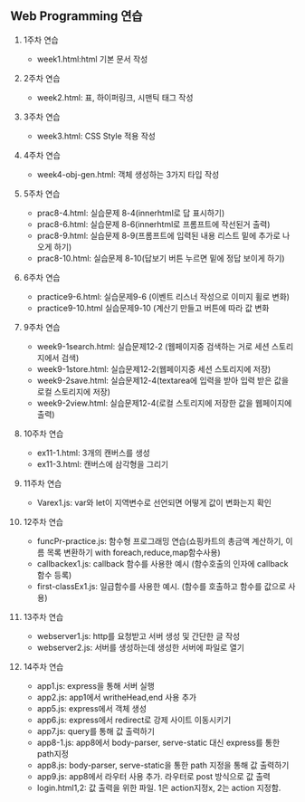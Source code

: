 ## Web Programming 연습

1. 1주차 연습
   - week1.html:html 기본 문서 작성

2. 2주차 연습
     - week2.html: 표, 하이퍼링크, 시맨틱 태그 작성
   
3. 3주차 연습
   - week3.html: CSS Style 적용 작성
   
4. 4주차 연습
   - week4-obj-gen.html: 객체 생성하는 3가지 타입 작성

5. 5주차 연습
   - prac8-4.html: 실습문제 8-4(innerhtml로 답 표시하기)
   - prac8-6.html: 실습문제 8-6(innerhtml로 프롬프트에 작선된거 출력)
   - prac8-9.html: 실습문제 8-9(프롬프트에 입력된 내용 리스트 밑에 추가로 나오게 하기)
   - prac8-10.html: 실습문제 8-10(답보기 버튼 누르면 밑에 정답 보이게 하기)
6. 6주차 연습
   - practice9-6.html: 실습문제9-6 (이벤트 리스너 작성으로 이미지 휠로 변화)
   - practice9-10.html 실습문제9-10 (계산기 만들고 버튼에 따라 값 변화

7. 9주차 연습
   - week9-1search.html: 실습문제12-2 (웹페이지중 검색하는 거로 세션 스토리지에서 검색)
   - week9-1store.html: 실습문제12-2(웹페이지중 세션 스토리지에 저장)
   - week9-2save.html: 실습문제12-4(textarea에 입력을 받아 입력 받은 값을 로컬 스토리지에 저장)
   - week9-2view.html: 실습문제12-4(로컬 스토리지에 저장한 값을 웹페이지에 출력)
8.  10주차 연습
      - ex11-1.html: 3개의 캔버스를 생성
      - ex11-3.html: 캔버스에 삼각형을 그리기
9.  11주차 연습
      - Varex1.js: var와 let이 지역변수로 선언되면 어떻게 값이 변화는지 확인
10.  12주차 연습
      - funcPr-practice.js: 함수형 프로그래밍 연습(쇼핑카트의 총금액 계산하기, 이름 목록 변환하기 with foreach,reduce,map함수사용)
      - callbackex1.js: callback 함수를 사용한 예시 (함수호출의 인자에 callback 함수 등록)
      - first-classEx1.js: 일급함수를 사용한 예시. (함수를 호출하고 함수를 값으로 사용)
11.  13주차 연습
      - webserver1.js: http를 요청받고 서버 생성 및 간단한 글 작성
      - webserver2.js: 서버를 생성하는데 생성한 서버에 파일로 열기
12.  14주차 연습
       - app1.js: express을 통해 서버 실행
       - app2.js: app1에서 writheHead,end 사용 추가
       - app5.js: express에서 객체 생성
       - app6.js: express에서 redirect로 강제 사이트 이동시키기
       - app7.js: query를 통해 값 출력하기
       - app8-1.js: app8에서 body-parser, serve-static 대신 express를 통한 path지정
       - app8.js: body-parser, serve-static을 통한 path 지정을 통해 값 출력하기
       - app9.js: app8에서 라우터 사용 추가. 라우터로 post 방식으로 값 출력
       - login.html1,2: 값 출력을 위한 파일. 1은 action지정x, 2는 action 지정함.
